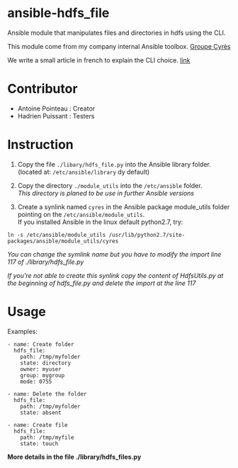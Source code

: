 # ansible-hdfs_file

Ansible module that manipulates files and directories in hdfs using the CLI.

This module come from my company internal Ansible toolbox. [Groupe Cyrès][1]

We write a small article in french to explain the CLI choice. [link][2]

[1]: https://www.cyres.fr/

[2]: https://www.cyres.fr/blog/hadoop-ansible-episode-1-hdfs/

# Contributor

- Antoine Pointeau : Creator
- Hadrien Puissant : Testers

# Instruction

1) Copy the file `./libary/hdfs_file.py` into the Ansible library folder. (located at: `/etc/ansible/library` dy default)

2) Copy the directory `./module_utils` into the `/etc/ansible` folder.  
*This directory is planed to be use in further Ansible versions*

3) Create a synlink named `cyres` in the Ansible package module_utils folder pointing on the `/etc/ansible/module_utils`.  
If you installed Ansible in the linux default python2.7, try:  
```
ln -s /etc/ansible/module_utils /usr/lib/python2.7/site-packages/ansible/module_utils/cyres
```  
*You can change the symlink name but you have to modify the import line 117 of ./library/hdfs_file.py*

*If you're not able to create this synlink copy the content of HdfsUtils.py at the beginning of hdfs_file.py and delete the import at the line 117*

# Usage

Examples:
```
- name: Create folder
  hdfs_file:
    path: /tmp/myfolder
    state: directory
    owner: myuser
    group: mygroup
    mode: 0755

- name: Delete the folder
  hdfs_file:
    path: /tmp/myfolder
    state: absent

- name: Create file
  hdfs_file:
    path: /tmp/myfile
    state: touch
```
**More details in the file ./library/hdfs_files.py**
